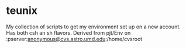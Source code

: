# teunix

My collection of scripts to get my environment set up on a new account. Has both csh an sh flavors. Derived from
pjt/Env  on :pserver:anonymous@cvs.astro.umd.edu:/home/cvsroot
